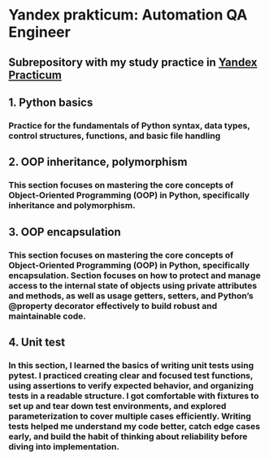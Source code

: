 # Yandex prakticum: Automation QA Engineer

## Subrepository with my study practice in [Yandex Practicum](https://practicum.yandex.ru/qa-automation-engineer-python)

## 1. Python basics
###  Practice for the fundamentals of Python syntax, data types, control structures, functions, and basic file handling

## 2. OOP inheritance, polymorphism
### This section focuses on mastering the core concepts of Object-Oriented Programming (OOP) in Python, specifically inheritance and polymorphism. 

## 3. OOP encapsulation
### This section focuses on mastering the core concepts of Object-Oriented Programming (OOP) in Python, specifically encapsulation. Section focuses on how to protect and manage access to the internal state of objects using private attributes and methods, as well as  usage getters, setters, and Python’s @property decorator effectively to build robust and maintainable code.

## 4. Unit test
### In this section, I learned the basics of writing unit tests using pytest. I practiced creating clear and focused test functions, using assertions to verify expected behavior, and organizing tests in a readable structure. I got comfortable with fixtures to set up and tear down test environments, and explored parameterization to cover multiple cases efficiently. Writing tests helped me understand my code better, catch edge cases early, and build the habit of thinking about reliability before diving into implementation.
